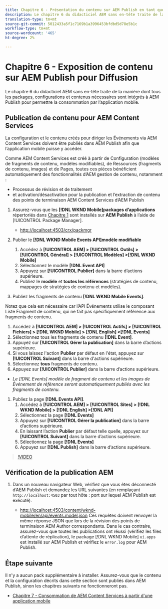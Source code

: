```yaml
---
title: Chapitre 6 - Présentation du contenu sur AEM Publish en tant que JSON - Content Services
description: Le chapitre 6 du didacticiel AEM sans en-tête traite de la manière dont tous les packages, configurations et contenus nécessaires sont intégrés à AEM Publish pour permettre la consommation à partir de l’application mobile.
translation-type: tm+mt
source-git-commit: 5012433a5f1c7169b1a3996453bfdbd5d78e5b1c
workflow-type: tm+mt
source-wordcount: '465'
ht-degree: 2%

---
```



# Chapitre 6 - Exposition de contenu sur AEM Publish pour Diffusion

Le chapitre 6 du didacticiel AEM sans en-tête traite de la manière dont tous les packages, configurations et contenus nécessaires sont intégrés à AEM Publish pour permettre la consommation par l’application mobile.

## Publication de contenu pour AEM Content Services

La configuration et le contenu créés pour diriger les Événements via AEM Content Services doivent être publiés dans AEM Publish afin que l’application mobile puisse y accéder.

Comme AEM Content Services est créé à partir de Configuration (modèles de fragments de contenu, modèles modifiables), de Ressources (fragments de contenu, images) et de Pages, toutes ces pièces bénéficient automatiquement des fonctionnalités d’AEM gestion de contenu, notamment :

* Processus de révision et de traitement
* et activation/désactivation pour la publication et l’extraction de contenu des points de terminaison AEM Content Services d’AEM Publish

1. Assurez-vous que les **[!DNL WKND Mobile]packages d’applications** répertoriés dans [Chapitre 1](./chapter-1.md#wknd-mobile-application-packages) sont installés sur **AEM Publish** à l’aide de [!UICONTROL Package Manager].
   * [http://localhost:4503/crx/packmgr](http://localhost:4503/crx/packmgr)

1. Publier le **[!DNL WKND Mobile Events API]modèle modifiable**
   1. Accédez à **[!UICONTROL AEM] > [!UICONTROL Outils] > [!UICONTROL Général] > [!UICONTROL Modèles] >[!DNL WKND Mobile]**
   1. Sélectionnez le modèle **[!DNL Event API]**
   1. Appuyez sur **[!UICONTROL Publier]** dans la barre d’actions supérieure.
   1. Publiez le **modèle** et **toutes les références** (stratégies de contenu, mappages de stratégies de contenu et modèles).

1. Publiez les fragments de contenu **[!DNL WKND Mobile Events]**.

Notez que cela est nécessaire car l’API Événements utilise le composant Liste Fragment de contenu, qui ne fait pas spécifiquement référence aux fragments de contenu.
1. Accédez à **[!UICONTROL AEM] > [!UICONTROL Actifs] > [!UICONTROL Fichiers] > [!DNL WKND Mobile] > [!DNL English] >[!DNL Events]**
1. Sélectionnez tous les fragments de contenu **[!DNL Event]**.
1. Appuyez sur **[!UICONTROL Gérer la publication]** dans la barre d’actions supérieure.
1. Si vous laissez l&#39;action **Publier** par défaut en l&#39;état, appuyez sur **[!UICONTROL Suivant]** dans la barre d&#39;actions supérieure.
1. Sélectionnez **tous** fragments de contenu.
1. Appuyez sur **[!UICONTROL Publier]** dans la barre d’actions supérieure.
* *Le [!DNL Events] modèle de fragment de contenu et les images de Événement de référence seront automatiquement publiés avec les fragments de contenu.*

1. Publiez la page **[!DNL Events API]**.
   1. Accédez à **[!UICONTROL AEM] > [!UICONTROL Sites] > [!DNL WKND Mobile] > [!DNL English] >[!DNL API]**
   1. Sélectionnez la page **[!DNL Events]**
   1. Appuyez sur **[!UICONTROL Gérer la publication]** dans la barre d’actions supérieure.
   1. En laissant l’action **Publier** par défaut telle quelle, appuyez sur **[!UICONTROL Suivant]** dans la barre d’actions supérieure.
   1. Sélectionnez la page **[!DNL Events]**
   1. Appuyez sur **[!DNL Publish]** dans la barre d’actions supérieure.

>[!VIDEO](https://video.tv.adobe.com/v/28343/?quality=12&learn=on)

## Vérification de la publication AEM

1. Dans un nouveau navigateur Web, vérifiez que vous êtes déconnecté d’AEM Publish et demandez les URL suivantes (en remplaçant `http://localhost:4503` par tout hôte : port sur lequel AEM Publish est exécuté).

   * [http://localhost:4503/content/wknd-mobile/en/api/events.model.json](http://localhost:4503/content/wknd-mobile/en/api/events.model.tidy.json)
   Ces requêtes doivent renvoyer la même réponse JSON que lors de la révision des points de terminaison AEM Author correspondants. Dans le cas contraire, assurez-vous que toutes les publications ont réussi (vérifiez les files d’attente de réplication), le package [!DNL WKND Mobile] `ui.apps` est installé sur AEM Publish et vérifiez le `error.log` pour AEM Publish.

## Étape suivante

Il n&#39;y a aucun pack supplémentaire à installer. Assurez-vous que le contenu et la configuration décrits dans cette section sont publiés dans AEM Publish, sinon les chapitres suivants ne fonctionneront pas.

* [Chapitre 7 - Consommation de AEM Content Services à partir d&#39;une application mobile](./chapter-7.md)
